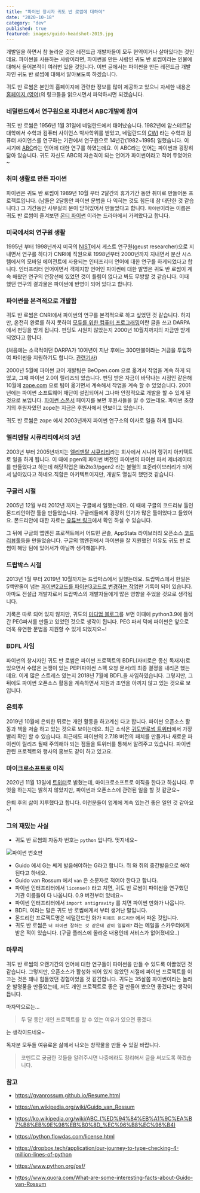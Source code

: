 ```yaml
---
title: "파이썬 창시자 귀도 반 로썸에 대하여"
date: "2020-10-18"
category: "dev"
published: true
featured: images/guido-headshot-2019.jpg
---
```


개발일을 하면서 참 놀라운 것은 레전드급 개발자들이 모두 현역이거나 살아있다는 것인데요. 파이썬을 사용하는 사람이라면, 파이썬을 만든 사람인 귀도 반 로썸이라는 인물에 대해서 들어본적이 여러번 있을 것입니다. 이번 글에서는 파이썬을 만든 레전드급 개발자인 귀도 반 로썸에 대해서 알아보도록 하겠습니다.

귀도 반 로썸은 본인의 홈페이지에 관련한 정보를 많이 제공하고 있으니 자세한 내용은 [홈페이지 (영어)](https://gvanrossum.github.io/)의 링크들을 읽으시면서 파악하시면 되겠습니다.

### 네덜란드에서 연구원으로 지내면서 ABC개발에 참여

귀도 반 로썸은 1956년 1월 31일에 네덜란드에서 태어났습니다. 1982년에 암스테르담 대학에서 수학과 컴퓨터 사이언스 박사학위를 받았고, 네덜란드의 [CWI](https://www.cwi.nl/) 라는 수학과 컴퓨터 사이언스를 연구하는 기관에서 연구원으로 14년간(1982~1995) 일했습니다. 이 시기에 [ABC](https://homepages.cwi.nl/~steven/abc/)라는 언어에 대한 연구를 하였는데요. 이 ABC라는 언어는 파이썬과 굉장히 닮아 있습니다. 귀도 자신도 ABC의 자손격이 되는 언어가 파이썬이라고 적어 두었어요~

### 취미 생활로 만든 파이썬

파이썬은 귀도 반 로썸이 1989년 10월 부터 2달간의 휴가기간 동안 취미로 만들어본 프로젝트입니다. (남들은 2달동안 파이썬 문법을 다 익히는 것도 힘든데 참 대단한 것 같습니다.) 그 기간동안 사무실의 문이 닫혀있어서 만들었다고 합니다. `파이썬`이라는 이름은 귀도 반 로썸이 즐겨보던 [몬티 파이썬](https://en.wikipedia.org/wiki/Monty_Python%27s_Flying_Circus) 이라는 드라마에서 가져왔다고 합니다.

### 미국에서의 연구원 생활

1995년 부터 1998년까지 미국의 [NIST](https://www.nist.gov/)에서 게스트 연구원(geust researcher)으로 지내면서 연구를 하다가 CNRI에 직원으로 1998년부터 2000년까지 지내면서 분산 시스템에서의 모바일 에이전트에 사용되는 인터프리터 언어에 대한 연구를 하게되었다고 합니다. 인터프리터 언어이면서 객체지향 언어인 파이썬에 대한 발명은 귀도 반 로썸이 계속 해왔던 연구의 연장선에 있었던 것이 틀림이 없다고 봐도 무방할 것 같습니다. 이때 했던 연구의 결과물은 파이썬에 반영이 되어 있다고 합니다.

### 파이썬을 본격적으로 개발함

귀도 반 로썸은 CNRI에서 파이썬의 연구를 본격적으로 하고 싶었던 것 같습니다. 하지만, 온전히 완료를 하지 못하여 [모두를 위한 컴퓨터 프로그래밍](https://www.python.org/doc/essays/cp4e/)이란 글을 쓰고 DARPA에서 펀딩을 받게 됩니다. 펀딩도 시원치 않았는지 2000년 10월치까지의 자금만 받게 되었다고 합니다.

(처음에는 소극적이던 DARPA가 10여년이 지난 후에는 300만불이라는 거금을 투입하여 파이썬을 지원하기도 합니다. [관련기사](https://insidebigdata.com/2013/02/07/darpa-boosts-python-with-3-million-award-to-continuum-analytics/))

2000년 5월에 파이썬 코어 개발팀은 BeOpen.com 으로 옮겨서 작업을 계속 하게 되었고, 그때 파이썬 2.0이 릴리즈되 었습니다. 펀딩 받은 자금이 바닥나는 시점인 같은해 10월에 [zope.com](https://www.zope.org/) 으로 팀이 옮기면서 계속해서 작업을 계속 할 수 있었습니다. 2001년에는 파이썬 소프트웨어 재단이 설립되어서 그나마 안정적으로 개발을 할 수 있게 된 것으로 보입니다. [파이썬 스폰서](https://www.python.org/psf/sponsorship/sponsors/) 페이지를 보면 후원사들을 알 수 있는데요. 파이썬 초창기의 후원자였던 zope는 지금은 후원사에서 안보이고 있습니다.

귀도 반 로썸은 zope 에서 2003년까지 파이썬 연구소의 이사로 일을 하게 됩니다.

### 엘리멘탈 시큐리티에서의 3년

2003년 부터 2005년까지는 [엘리멘탈 시큐리티](https://www.elementalsecurity.com/)라는 회사에서 시니어 랭귀지 아키텍트로 일을 하게 됩니다. 이 때에 pgen의 파이썬 버전인 파이썬의 파이썬 파서 제너레이터를 만들었다고 하는데 해당작업은 lib2to3/pgen2 라는 불멸의 표준라이브러리가 되어서 남아있다고 하네요.직함은 아키텍트이지만, 개발도 열심히 했던것 같습니다.

### 구글러 시절

2005년 12월 부터 2012년 까지는 구글에서 일했는데요. 이 때에 구글의 코드리뷰 툴인 몬드리안이란 툴을 만들었습니다. 구글러들에게 굉장히 인기가 많은 툴이었다고 들었어요. 몬드리안에 대한 자료는 [유튜브 링크](https://www.youtube.com/watch?v=CKjRt48rZGk)에서 확인 하실 수 있습니다.

그 뒤에 구글의 앱엔진 프로젝트에서 어드민 콘솔, AppStats 라이브러리 오픈소스 [코드리뷰툴](https://github.com/rietveld-codereview/rietveld)등을 만들었습니다. 구글의 앱엔진에서 파이썬을 잘 지원했던 이유도 귀도 반 로썸이 해당 팀에 있어서가 아닐까 생각해봅니다.

### 드랍박스 시절

2013년 1월 부터 2019년 10월까지는 드랍박스에서 일했는데요. 드랍박스에서 한일은 5백만줄이 넘는 [파이썬2코드를 파이썬3코드로 변경하는 작업](https://dropbox.tech/application/our-journey-to-type-checking-4-million-lines-of-python)만 기록이 되어 있습니다. 아마도 전설급 개발자로서 드랍박스의 개발자들에게 많은 영향을 주었을 것으로 생각됩니다.

기록은 따로 되어 있지 않지만, 귀도의 [미디엄 블로그](https://medium.com/@gvanrossum_83706)를 보면 이때에 python3.9에 들어간 PEG파서를 만들고 있었던 것으로 생각이 됩니다. PEG 파서 덕에 파이썬은 앞으로 더욱 유연한 문법을 지원할 수 있게 되었지요~!

### BDFL 사임

파이썬의 창시자인 귀도 반 로썸은 파이썬 프로젝트의 BDFL(자비로은 종신 독재자)로 있으면서 수많은 논쟁이 있는 PEP(파이썬 스펙 요청 문서)의 최종 결졍을 내리곤 했는데요. 이게 많은 스트레스 였는지 2018년 7월에 BDFL을 사임하였습니다. 그렇지만, 그 뒤에도 파이썬 오픈소스 활동을 계속하면서 지원과 조언을 아끼지 않고 있는 것으로 보입니다.

### 은퇴후

2019년 10월에 은퇴한 뒤로는 개인 활동을 하고계신 다고 합니다. 파이썬 오픈소스 활동과 책을 저술 하고 있는 것으로 보이는데요. 최근 소식은 [귀도반로썸 트위터](https://twitter.com/gvanrossum)에서 가장 빨리 확인 할 수 있습니다. 최근에도 파이썬의 2.7.18 버전의 패치를 만들거나 새로운 파이썬이 릴리즈 될때 주의해야 되는 점들을 트위터를 통해서 알려주고 있습니다. 파이썬 관련 프로젝트와 행사의 홍보도 같이 하고 있고요.

### 마이크로소프트로 이직

2020년 11월 13일에 [트위터](https://twitter.com/gvanrossum/status/1326932991566700549)로 밝혔는데, 마이크로소프트로 이직을 한다고 하십니다. 무엇을 하는지는 밝히지 않았지만, 파이썬과 오픈소스에 관련된 일을 할 것 같군요~

은퇴 후의 삶이 지루했다고 합니다. 이런분들이 업계에 계속 있는건 좋은 일인 것 같아요~!

### 그외 재밌는 사실

- 귀도 반 로썸의 자동차 번호는 `python` 입니다. 멋지네요~

![파이썬 번호판](https://gvanrossum.github.io/images/license.jpg)

- Guido 에서 G는 쎄게 발음해야하는 G라고 합니다. 쥐 와 취의 중간발음으로 해야된다고 하네요.
- Guido van Rossum 에서 `van` 은 소문자로 적어야 한다고 합니다.
- 파이썬 인터프리터에서 `license()` 라고 치면, 귀도 반 로썸이 파이썬을 연구했던 기관 이름들이 다 나옵니다. 0.9 버전부터 있네요~
- 파이썬 인터프리터에서 `import antigravity` 를 치면 파이썬 만화가 나옵니다.
- BDFL 이라는 말은 귀도 반 로썸에게서 부터 생겨난 말입니다.
- 몬드리안 프로젝트명은 네덜란드인 화가 `피에트 몬드리안` 에서 따온 것입니다.
- 귀도 반 로썸은 `너 파이썬 잘하는 것 같은데 같이 일할래?` 라는 메일을 스카우터에게 받은 적이 있습니다. (구글 플러스에 올라온 내용인데 서비스가 없어졌네요..)

### 마무리

귀도 반 로썸의 오랜기간의 언어에 대한 연구들이 파이썬을 만들 수 있도록 이끌었던 것 같습니다. 그렇지만, 오픈소스가 활성화 되어 있지 않았던 시절에 파이썬 프로젝트를 이끄는 것은 꽤나 힘들었던 경험이었을 것 같긴합니다. 귀도는 35살쯤 파이썬이라는 놀라운 발명품을 만들었는데, 저도 개인 프로젝트로 좋은 걸 만들어 봤으면 좋겠다는 생각이 듭니다.

마자막으로는...

> 두 달 동안 개인 프로젝트를 할 수 있는 여유가 있으면 좋겠다.

는 생각이드네요~

독자분 모두들 여유로운 삶에서 나오는 창작물을 만들 수 있길 바랍니다.

> 코멘트로 궁금한 것들을 알려주시면 나중에라도 정리해서 글을 써보도록 하겠습니다.

### 참고

- https://gvanrossum.github.io/Resume.html
- https://en.wikipedia.org/wiki/Guido_van_Rossum
- https://ko.wikipedia.org/wiki/ABC_(%ED%94%84%EB%A1%9C%EA%B7%B8%EB%9E%98%EB%B0%8D_%EC%96%B8%EC%96%B4)

- https://python.flowdas.com/license.html
- https://dropbox.tech/application/our-journey-to-type-checking-4-million-lines-of-python
- https://www.python.org/psf/
- https://www.quora.com/What-are-some-interesting-facts-about-Guido-van-Rossum
